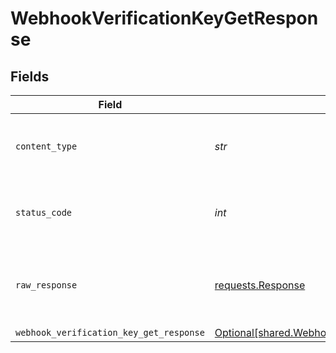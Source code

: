 # WebhookVerificationKeyGetResponse


## Fields

| Field                                                                                                          | Type                                                                                                           | Required                                                                                                       | Description                                                                                                    |
| -------------------------------------------------------------------------------------------------------------- | -------------------------------------------------------------------------------------------------------------- | -------------------------------------------------------------------------------------------------------------- | -------------------------------------------------------------------------------------------------------------- |
| `content_type`                                                                                                 | *str*                                                                                                          | :heavy_check_mark:                                                                                             | HTTP response content type for this operation                                                                  |
| `status_code`                                                                                                  | *int*                                                                                                          | :heavy_check_mark:                                                                                             | HTTP response status code for this operation                                                                   |
| `raw_response`                                                                                                 | [requests.Response](https://requests.readthedocs.io/en/latest/api/#requests.Response)                          | :heavy_minus_sign:                                                                                             | Raw HTTP response; suitable for custom response parsing                                                        |
| `webhook_verification_key_get_response`                                                                        | [Optional[shared.WebhookVerificationKeyGetResponse]](../../models/shared/webhookverificationkeygetresponse.md) | :heavy_minus_sign:                                                                                             | OK                                                                                                             |